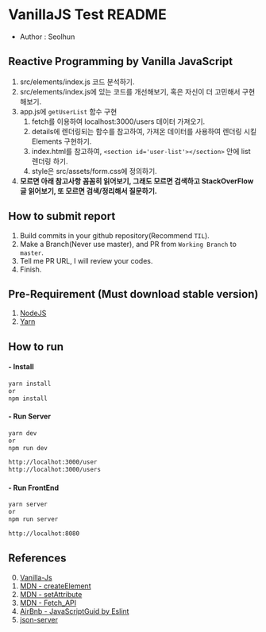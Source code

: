 # VanillaJS Test README
- Author : Seolhun

## Reactive Programming by Vanilla JavaScript
1. src/elements/index.js 코드 분석하기.
2. src/elements/index.js에 있는 코드를 개선해보기, 혹은 자신이 더 고민해서 구현해보기.
3. app.js에 `getUserList` 함수 구현
    1. fetch를 이용하여 localhost:3000/users 데이터 가져오기.
    2. details에 렌더링되는 함수를 참고하여, 가져온 데이터를 사용하여 렌더링 시킬 Elements 구현하기.
    3. index.html를 참고하여, `<section id='user-list'></section>` 안에 list 렌더링 하기.
    4. style은 src/assets/form.css에 정의하기.
4. **모르면 아래 참고사항 꼼꼼히 읽어보기, 그래도 모르면 검색하고 StackOverFlow 글 읽어보기, 또 모르면 검색/정리해서 질문하기.**

## How to submit report
1. Build commits in your github repository(Recommend `TIL`).
2. Make a Branch(Never use master), and PR from `Working Branch` to `master`.
3. Tell me PR URL, I will review your codes.
4. Finish.

## Pre-Requirement (Must download stable version)
1. [NodeJS](https://nodejs.org/ko/download/)
2. [Yarn](https://yarnpkg.com/lang/en/docs/install/#mac-stable)

## How to run
#### - Install
```bash
yarn install
or 
npm install
```

#### - Run Server
```bash
yarn dev
or 
npm run dev

http://localhot:3000/user
http://localhot:3000/users
```

#### - Run FrontEnd
```bash
yarn server 
or 
npm run server

http://localhot:8080
```

## References
0. [Vanilla-Js](http://vanilla-js.com/)
1. [MDN - createElement](https://developer.mozilla.org/ko/docs/Web/API/Document/createElement)
2. [MDN - setAttribute](https://developer.mozilla.org/en-US/docs/Web/API/Element/setAttribute)
3. [MDN - Fetch_API](https://developer.mozilla.org/ko/docs/Web/API/Fetch_API)
4. [AirBnb - JavaScriptGuid by Eslint](https://github.com/airbnb/javascript)
5. [json-server](https://github.com/typicode/json-server)
